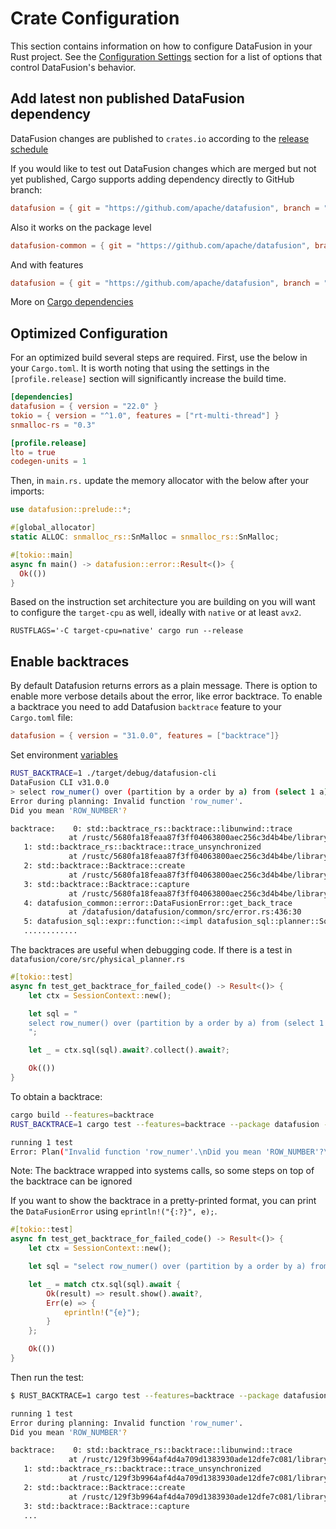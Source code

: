 <!---
  Licensed to the Apache Software Foundation (ASF) under one
  or more contributor license agreements.  See the NOTICE file
  distributed with this work for additional information
  regarding copyright ownership.  The ASF licenses this file
  to you under the Apache License, Version 2.0 (the
  "License"); you may not use this file except in compliance
  with the License.  You may obtain a copy of the License at

    http://www.apache.org/licenses/LICENSE-2.0

  Unless required by applicable law or agreed to in writing,
  software distributed under the License is distributed on an
  "AS IS" BASIS, WITHOUT WARRANTIES OR CONDITIONS OF ANY
  KIND, either express or implied.  See the License for the
  specific language governing permissions and limitations
  under the License.
-->

# Crate Configuration

This section contains information on how to configure DataFusion in your Rust
project. See the [Configuration Settings] section for a list of options that
control DataFusion's behavior.

[configuration settings]: configs.md

## Add latest non published DataFusion dependency

DataFusion changes are published to `crates.io` according to the [release schedule](https://github.com/apache/datafusion/blob/main/dev/release/README.md#release-process)

If you would like to test out DataFusion changes which are merged but not yet
published, Cargo supports adding dependency directly to GitHub branch:

```toml
datafusion = { git = "https://github.com/apache/datafusion", branch = "main"}
```

Also it works on the package level

```toml
datafusion-common = { git = "https://github.com/apache/datafusion", branch = "main", package = "datafusion-common"}
```

And with features

```toml
datafusion = { git = "https://github.com/apache/datafusion", branch = "main", default-features = false, features = ["unicode_expressions"] }
```

More on [Cargo dependencies](https://doc.rust-lang.org/cargo/reference/specifying-dependencies.html#specifying-dependencies)

## Optimized Configuration

For an optimized build several steps are required. First, use the below in your `Cargo.toml`. It is
worth noting that using the settings in the `[profile.release]` section will significantly increase the build time.

```toml
[dependencies]
datafusion = { version = "22.0" }
tokio = { version = "^1.0", features = ["rt-multi-thread"] }
snmalloc-rs = "0.3"

[profile.release]
lto = true
codegen-units = 1
```

Then, in `main.rs.` update the memory allocator with the below after your imports:

```rust ,ignore
use datafusion::prelude::*;

#[global_allocator]
static ALLOC: snmalloc_rs::SnMalloc = snmalloc_rs::SnMalloc;

#[tokio::main]
async fn main() -> datafusion::error::Result<()> {
  Ok(())
}
```

Based on the instruction set architecture you are building on you will want to configure the `target-cpu` as well, ideally
with `native` or at least `avx2`.

```shell
RUSTFLAGS='-C target-cpu=native' cargo run --release
```

## Enable backtraces

By default Datafusion returns errors as a plain message. There is option to enable more verbose details about the error,
like error backtrace. To enable a backtrace you need to add Datafusion `backtrace` feature to your `Cargo.toml` file:

```toml
datafusion = { version = "31.0.0", features = ["backtrace"]}
```

Set environment [variables](https://doc.rust-lang.org/std/backtrace/index.html#environment-variables)

```bash
RUST_BACKTRACE=1 ./target/debug/datafusion-cli
DataFusion CLI v31.0.0
> select row_numer() over (partition by a order by a) from (select 1 a);
Error during planning: Invalid function 'row_numer'.
Did you mean 'ROW_NUMBER'?

backtrace:    0: std::backtrace_rs::backtrace::libunwind::trace
             at /rustc/5680fa18feaa87f3ff04063800aec256c3d4b4be/library/std/src/../../backtrace/src/backtrace/libunwind.rs:93:5
   1: std::backtrace_rs::backtrace::trace_unsynchronized
             at /rustc/5680fa18feaa87f3ff04063800aec256c3d4b4be/library/std/src/../../backtrace/src/backtrace/mod.rs:66:5
   2: std::backtrace::Backtrace::create
             at /rustc/5680fa18feaa87f3ff04063800aec256c3d4b4be/library/std/src/backtrace.rs:332:13
   3: std::backtrace::Backtrace::capture
             at /rustc/5680fa18feaa87f3ff04063800aec256c3d4b4be/library/std/src/backtrace.rs:298:9
   4: datafusion_common::error::DataFusionError::get_back_trace
             at /datafusion/datafusion/common/src/error.rs:436:30
   5: datafusion_sql::expr::function::<impl datafusion_sql::planner::SqlToRel<S>>::sql_function_to_expr
   ............
```

The backtraces are useful when debugging code. If there is a test in `datafusion/core/src/physical_planner.rs`

```rust
#[tokio::test]
async fn test_get_backtrace_for_failed_code() -> Result<()> {
    let ctx = SessionContext::new();

    let sql = "
    select row_numer() over (partition by a order by a) from (select 1 a);
    ";

    let _ = ctx.sql(sql).await?.collect().await?;

    Ok(())
}
```

To obtain a backtrace:

```bash
cargo build --features=backtrace
RUST_BACKTRACE=1 cargo test --features=backtrace --package datafusion --lib -- physical_planner::tests::test_get_backtrace_for_failed_code --exact --nocapture

running 1 test
Error: Plan("Invalid function 'row_numer'.\nDid you mean 'ROW_NUMBER'?\n\nbacktrace:    0: std::backtrace_rs::backtrace::libunwind::trace\n             at /rustc/129f3b9964af4d4a709d1383930ade12dfe7c081/library/std/src/../../backtrace/src/backtrace/libunwind.rs:105:5\n   1: std::backtrace_rs::backtrace::trace_unsynchronized\n... 
```

Note: The backtrace wrapped into systems calls, so some steps on top of the backtrace can be ignored

If you want to show the backtrace in a pretty-printed format, you can print the `DataFusionError` using `eprintln!("{:?}", e);`.

```rust
#[tokio::test]
async fn test_get_backtrace_for_failed_code() -> Result<()> {
    let ctx = SessionContext::new();

    let sql = "select row_numer() over (partition by a order by a) from (select 1 a);";

    let _ = match ctx.sql(sql).await {
        Ok(result) => result.show().await?,
        Err(e) => {
            eprintln!("{e}");
        }
    };

    Ok(())
}
```

Then run the test:

```bash
$ RUST_BACKTRACE=1 cargo test --features=backtrace --package datafusion --lib -- physical_planner::tests::test_get_backtrace_for_failed_code --exact --nocapture

running 1 test
Error during planning: Invalid function 'row_numer'.
Did you mean 'ROW_NUMBER'?

backtrace:    0: std::backtrace_rs::backtrace::libunwind::trace
             at /rustc/129f3b9964af4d4a709d1383930ade12dfe7c081/library/std/src/../../backtrace/src/backtrace/libunwind.rs:105:5
   1: std::backtrace_rs::backtrace::trace_unsynchronized
             at /rustc/129f3b9964af4d4a709d1383930ade12dfe7c081/library/std/src/../../backtrace/src/backtrace/mod.rs:66:5
   2: std::backtrace::Backtrace::create
             at /rustc/129f3b9964af4d4a709d1383930ade12dfe7c081/library/std/src/backtrace.rs:331:13
   3: std::backtrace::Backtrace::capture
   ...
```
